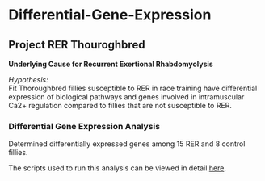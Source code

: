 # Differential-Gene-Expression
## Project RER Thouroghbred

**Underlying Cause for Recurrent Exertional Rhabdomyolysis**

*Hypothesis:*  
Fit Thoroughbred fillies susceptible to RER in race training have differential expression of biological pathways and genes 
involved in intramuscular Ca2+ regulation compared to fillies that are not susceptible to RER. 

### Differential Gene Expression Analysis
Determined differentially expressed genes among 15 RER and 8 control fillies.  

The scripts used to run this analysis can be viewed in detail <a href="https://htmlpreview.github.io/?https://github.com/NMDL-MSU/Differential-Gene-Expression/blob/master/RER_Thoughbreed/DE_RER_Thoroughbred.html" target="_blank">here</a>.

